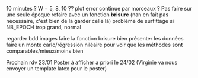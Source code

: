 10 minutes ?
W = 5, 8, 10 ??
plot error continue par morceaux ? Pas faire sur une seule époque
refaire avec un fonction **brisure** (nan en fait pas nécessaire, c'est bien de la garder celle là)
problème de surfittage si NB_EPOCH trop grand, normal

regarder bdd images
faire la fonction brisure
bien présenter les données
faire un monte carlo/régression niléaire pour voir que les méthodes sont comparables/mieux/moins bien

Prochain rdv 23/01
Poster à afficher a priori le 24/02 (Virginie va nous envoyer un template latex pour le poster)
